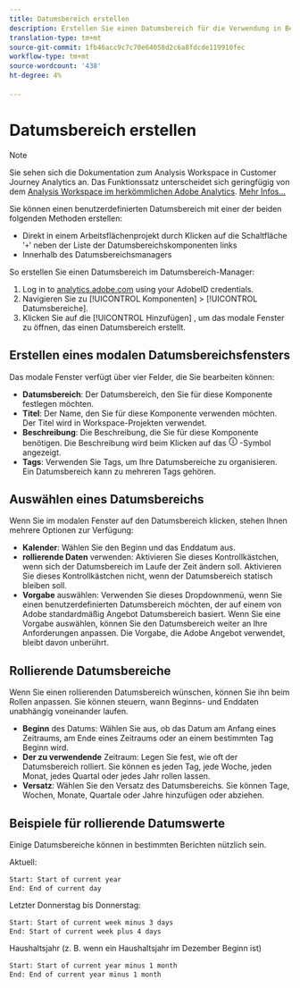 ```yaml
---
title: Datumsbereich erstellen
description: Erstellen Sie einen Datumsbereich für die Verwendung in Berichte.
translation-type: tm+mt
source-git-commit: 1fb46acc9c7c70e64058d2c6a8fdcde119910fec
workflow-type: tm+mt
source-wordcount: '438'
ht-degree: 4%

---
```



# Datumsbereich erstellen

>[!NOTE]
>
>Sie sehen sich die Dokumentation zum Analysis Workspace in Customer Journey Analytics an. Das Funktionssatz unterscheidet sich geringfügig von dem [Analysis Workspace im herkömmlichen Adobe Analytics](https://docs.adobe.com/content/help/de-DE/analytics/analyze/analysis-workspace/home.html). [Mehr Infos...](/help/getting-started/cja-aa.md)

Sie können einen benutzerdefinierten Datumsbereich mit einer der beiden folgenden Methoden erstellen:

* Direkt in einem Arbeitsflächenprojekt durch Klicken auf die Schaltfläche &#39;`+`&#39; neben der Liste der Datumsbereichskomponenten links
* Innerhalb des Datumsbereichsmanagers

So erstellen Sie einen Datumsbereich im Datumsbereich-Manager:

1. Log in to [analytics.adobe.com](https://analytics.adobe.com) using your AdobeID credentials.
1. Navigieren Sie zu [!UICONTROL Komponenten] > [!UICONTROL Datumsbereiche].
1. Klicken Sie auf die [!UICONTROL Hinzufügen] , um das modale Fenster zu öffnen, das einen Datumsbereich erstellt.

## Erstellen eines modalen Datumsbereichsfensters

Das modale Fenster verfügt über vier Felder, die Sie bearbeiten können:

* **Datumsbereich**: Der Datumsbereich, den Sie für diese Komponente festlegen möchten.
* **Titel**: Der Name, den Sie für diese Komponente verwenden möchten. Der Titel wird in Workspace-Projekten verwendet.
* **Beschreibung**: Die Beschreibung, die Sie für diese Komponente benötigen. Die Beschreibung wird beim Klicken auf das ![i](../assets/i.png) -Symbol angezeigt.
* **Tags**: Verwenden Sie Tags, um Ihre Datumsbereiche zu organisieren. Ein Datumsbereich kann zu mehreren Tags gehören.

## Auswählen eines Datumsbereichs

Wenn Sie im modalen Fenster auf den Datumsbereich klicken, stehen Ihnen mehrere Optionen zur Verfügung:

* **Kalender**: Wählen Sie den Beginn und das Enddatum aus.
* **rollierende Daten** verwenden: Aktivieren Sie dieses Kontrollkästchen, wenn sich der Datumsbereich im Laufe der Zeit ändern soll. Aktivieren Sie dieses Kontrollkästchen nicht, wenn der Datumsbereich statisch bleiben soll.
* **Vorgabe** auswählen: Verwenden Sie dieses Dropdownmenü, wenn Sie einen benutzerdefinierten Datumsbereich möchten, der auf einem von Adobe standardmäßig Angebot Datumsbereich basiert. Wenn Sie eine Vorgabe auswählen, können Sie den Datumsbereich weiter an Ihre Anforderungen anpassen. Die Vorgabe, die Adobe Angebot verwendet, bleibt davon unberührt.

## Rollierende Datumsbereiche

Wenn Sie einen rollierenden Datumsbereich wünschen, können Sie ihn beim Rollen anpassen. Sie können steuern, wann Beginns- und Enddaten unabhängig voneinander laufen.

* **Beginn** des Datums: Wählen Sie aus, ob das Datum am Anfang eines Zeitraums, am Ende eines Zeitraums oder an einem bestimmten Tag Beginn wird.
* **Der zu verwendende** Zeitraum: Legen Sie fest, wie oft der Datumsbereich rolliert. Sie können es jeden Tag, jede Woche, jeden Monat, jedes Quartal oder jedes Jahr rollen lassen.
* **Versatz**: Wählen Sie den Versatz des Datumsbereichs. Sie können Tage, Wochen, Monate, Quartale oder Jahre hinzufügen oder abziehen.

## Beispiele für rollierende Datumswerte

Einige Datumsbereiche können in bestimmten Berichten nützlich sein.

Aktuell:

```text
Start: Start of current year
End: End of current day
```

Letzter Donnerstag bis Donnerstag:

```text
Start: Start of current week minus 3 days
End: Start of current week plus 4 days
```

Haushaltsjahr (z. B. wenn ein Haushaltsjahr im Dezember Beginn ist)

```text
Start: Start of current year minus 1 month
End: End of current year minus 1 month
```
